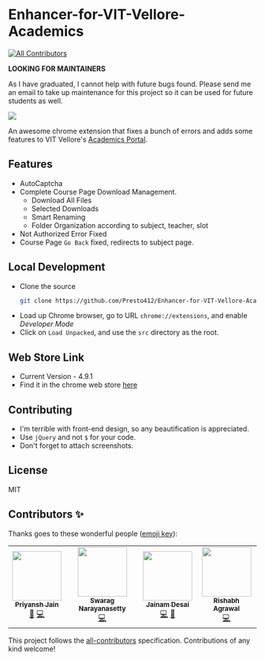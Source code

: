 # Enhancer-for-VIT-Vellore-Academics
<!-- ALL-CONTRIBUTORS-BADGE:START - Do not remove or modify this section -->
[![All Contributors](https://img.shields.io/badge/all_contributors-4-orange.svg?style=flat-square)](#contributors-)
<!-- ALL-CONTRIBUTORS-BADGE:END -->

**LOOKING FOR MAINTAINERS**

As I have graduated, I cannot help with future bugs found. Please send me an email to take up maintenance for this project so it can be used for future students as well.

![](https://img.shields.io/chrome-web-store/users/hafeeaangmkbibcaahfjdmmmeappjbbp.svg)

An awesome chrome extension that fixes a bunch of errors and adds some features to VIT Vellore's [Academics Portal](https://vtop.vit.ac.in/vtop/).

## Features

- AutoCaptcha
- Complete Course Page Download Management.
  - Download All Files
  - Selected Downloads
  - Smart Renaming
  - Folder Organization according to subject, teacher, slot
- Not Authorized Error Fixed
- Course Page `Go Back` fixed, redirects to subject page.

## Local Development

- Clone the source
  ```sh
  git clone https://github.com/Presto412/Enhancer-for-VIT-Vellore-Academics/tree/master
  ```
- Load up Chrome browser, go to URL `chrome://extensions`, and enable _Developer Mode_
- Click on `Load Unpacked`, and use the `src` directory as the root.

## Web Store Link

- Current Version - 4.9.1
- Find it in the chrome web store [here](https://chrome.google.com/webstore/detail/enhancer-for-vit-vellore/hafeeaangmkbibcaahfjdmmmeappjbbp?hl=en)

## Contributing

- I'm terrible with front-end design, so any beautification is appreciated.
- Use `jQuery` and not `$` for your code.
- Don't forget to attach screenshots.

## License

MIT

## Contributors ✨

Thanks goes to these wonderful people ([emoji key](https://allcontributors.org/docs/en/emoji-key)):

<!-- ALL-CONTRIBUTORS-LIST:START - Do not remove or modify this section -->
<!-- prettier-ignore-start -->
<!-- markdownlint-disable -->
<table>
  <tr>
    <td align="center"><a href="https://github.com/Presto412"><img src="https://avatars.githubusercontent.com/u/26374855?v=4?s=100" width="100px;" alt=""/><br /><sub><b>Priyansh Jain</b></sub></a><br /><a href="#ideas-Presto412" title="Ideas, Planning, & Feedback">🤔</a> <a href="https://github.com/IEEECS-VIT/enhancer-for-vit-vellore-academics/commits?author=Presto412" title="Code">💻</a></td>
    <td align="center"><a href="https://github.com/Swarag-N"><img src="https://avatars.githubusercontent.com/u/46181010?v=4?s=100" width="100px;" alt=""/><br /><sub><b>Swarag Narayanasetty</b></sub></a><br /><a href="https://github.com/IEEECS-VIT/enhancer-for-vit-vellore-academics/commits?author=Swarag-N" title="Code">💻</a></td>
    <td align="center"><a href="https://github.com/th3c0d3br34ker"><img src="https://avatars.githubusercontent.com/u/60807938?v=4?s=100" width="100px;" alt=""/><br /><sub><b>Jainam Desai</b></sub></a><br /><a href="https://github.com/IEEECS-VIT/enhancer-for-vit-vellore-academics/commits?author=th3c0d3br34ker" title="Code">💻</a> <a href="#maintenance-th3c0d3br34ker" title="Maintenance">🚧</a></td>
    <td align="center"><a href="https://github.com/Rishabhco"><img src="https://avatars.githubusercontent.com/u/83543522?v=4?s=100" width="100px;" alt=""/><br /><sub><b>Rishabh Agrawal</b></sub></a><br /><a href="https://github.com/IEEECS-VIT/enhancer-for-vit-vellore-academics/commits?author=Rishabhco" title="Code">💻</a></td>
  </tr>
</table>

<!-- markdownlint-restore -->
<!-- prettier-ignore-end -->

<!-- ALL-CONTRIBUTORS-LIST:END -->

This project follows the [all-contributors](https://github.com/all-contributors/all-contributors) specification. Contributions of any kind welcome!
